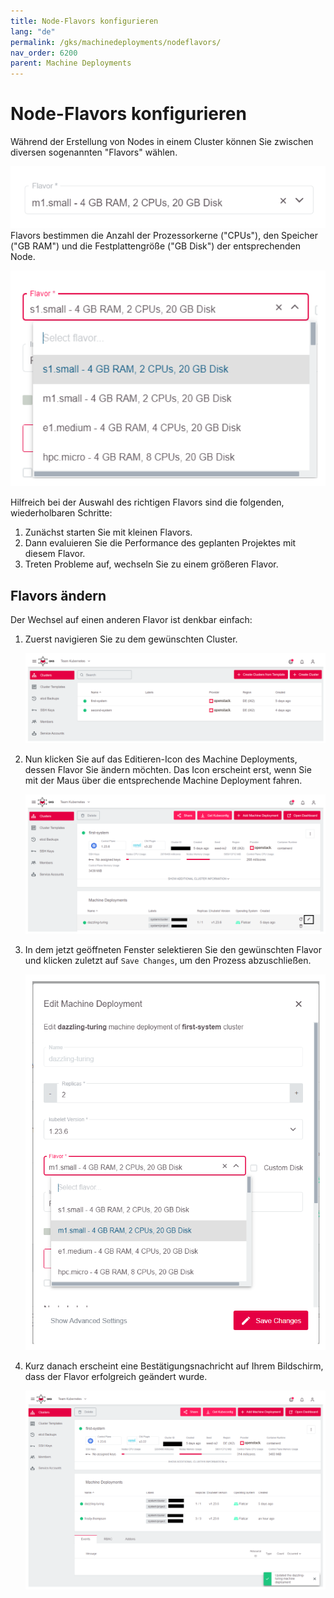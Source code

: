 ```yaml
---
title: Node-Flavors konfigurieren
lang: "de"
permalink: /gks/machinedeployments/nodeflavors/
nav_order: 6200
parent: Machine Deployments
---
```

<!-- LTeX:  language=de-DE -->

# Node-Flavors konfigurieren

Während der Erstellung von Nodes in einem Cluster können Sie zwischen diversen sogenannten "Flavors" wählen.

![Flavor-Select](../images/NodeFlav01.png)
Flavors bestimmen die Anzahl der Prozessorkerne ("CPUs"), den Speicher ("GB RAM") und die Festplattengröße ("GB Disk") der entsprechenden Node.

![Flavors](../images/NodeFlav02.png)

Hilfreich bei der Auswahl des richtigen Flavors sind die folgenden, wiederholbaren Schritte:

1. Zunächst starten Sie mit kleinen Flavors.
2. Dann evaluieren Sie die Performance des geplanten Projektes mit diesem Flavor.
3. Treten Probleme auf, wechseln Sie zu einem größeren Flavor.

## Flavors ändern

Der Wechsel auf einen anderen Flavor ist denkbar einfach:

1. Zuerst navigieren Sie zu dem gewünschten Cluster.

     ![Clusters](../images/NodeFlav03.png)

1. Nun klicken Sie auf das Editieren-Icon des Machine Deployments, dessen Flavor Sie ändern möchten. Das Icon erscheint erst, wenn Sie mit der Maus über die entsprechende Machine Deployment fahren.

    ![edit-machine-deployment](../images/NodeFlav04.png)

1. In dem jetzt geöffneten Fenster selektieren Sie den gewünschten Flavor und klicken zuletzt auf `Save Changes`, um den Prozess abzuschließen.

    ![Edit-Flavor](../images/NodeFlav05.png)

1. Kurz danach erscheint eine Bestätigungsnachricht auf Ihrem Bildschirm, dass der Flavor erfolgreich geändert wurde.

    ![Success-Message](../images/NodeFlav06.png)

